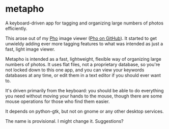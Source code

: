 metapho
=======

A keyboard-driven app for tagging and organizing large numbers of photos efficiently.

This arose out of my [Pho](http://shallowsky.com/software/pho/)
image viewer ([Pho on GitHub](https://github.com/akkana/pho)).
It started to get unwieldy adding ever more tagging features to what
was intended as just a fast, light image viewer.

Metapho is intended as a fast, lightweight, flexible way of organizing
large numbers of photos. It uses flat files, not a proprietary database,
so you're not locked down to this one app, and you can view your
keywords databases at any time, or edit them in a text editor if
you should ever want to.

It's driven primarily from the keyboard: you should be able to do
everything you need without moving your hands to the mouse, though
there are some mouse operations for those who find them easier.

It depends on python-gtk, but not on gnome or any other desktop services.

The name is provisional. I might change it. Suggestions?
